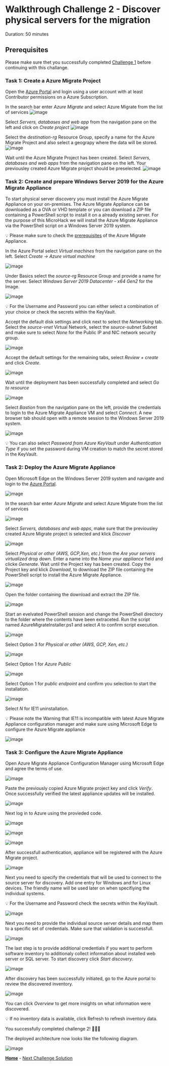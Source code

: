 # Walkthrough Challenge 2 - Discover physical servers for the migration

Duration: 50 minutes

## Prerequisites

Please make sure thet you successfully completed [Challenge 1](../challenge-1/solution.md) before continuing with this challange.

### **Task 1: Create a Azure Migrate Project**

Open the [Azure Portal](https://portal.azure.com) and login using a user account with at least Contributor permissions on a Azure Subscription.

In the search bar enter *Azure Migrate* and select Azure Migrate from the list of services
![image](./img/AzMig1.png)

Select *Servers, databases and web app* from the navigation pane on the left and click on *Create project*
![image](./img/AzMig2.png)

Select the *destination-rg* Resource Group, specify a name for the Azure Migrate Project and also select a geograpy where the data will be stored.
![image](./img/AzMig3.png)

Wait until the Azure Migrate Project has been created. Select *Servers, databases and web apps* from the navigation pane on the left.
Your previousley created Azure Migrate project should be preselected.
![image](./img/AzMig4.png)


### **Task 2: Create and prepare Windows Server 2019 for the Azure Migrate Appliance**

To start physical server discovery you must install the Azure Migrate Appliance on your on-premises. The Azure Migrate Appliance can be downloaded as a OVA or VHD template or you can download a ZIP file containing a PowerShell script to install it on a already existing server. For the purpose of this MicroHack we will install the Azure Migrate Appliance via the PowerShell script on a Windows Server 2019 system.

💡 Please make sure to check the [prerequisites](https://learn.microsoft.com/en-us/azure/migrate/tutorial-discover-physical#prerequisites) of the Azure Migrate Appliance.

In the Azure Portal select *Virtual machines* from the navigation pane on the left. Select *Create -> Azure virtual machine*

![image](./img/AzMigApp1.png)

Under Basics select the *source-rg* Resource Group and provide a name for the server. Select *Windows Server 2019 Datacenter - x64 Gen2* for the Image.

![image](./img/AzMigApp2.png)

💡 For the Username and Password you can either select a combination of your choice or check the secrets within the KeyVault.

Accept the default disk settings and click next to select the *Networking* tab. Select the *source-vnet* Virtual Network, select the *source-subnet* Subnet and make sure to select *None* for the Public IP and NIC network security group.

![image](./img/AzMigApp3.png)

Accept the default settings for the remaining tabs, select *Review + create* and click *Create*.

![image](./img/AzMigApp4.png)

Wait until the deployment has been successfully completed and select *Go to resource*

![image](./img/AzMigApp5.png)

Select *Bastion* from the navigation pane on the left, provide the credentials to login to the Azure Migrate Appliance VM and select *Connect*. A new browser tab should open with a remote session to the Windows Server 2019 system.

![image](./img/AzMigApp6.png)

💡 You can also select *Password from Azure KeyVault* under *Authentication Type* if you set the password during VM creation to match the secret stored in the KeyVault.

### **Task 2: Deploy the Azure Migrate Appliance**

Open Microsoft Edge on the Windows Server 2019 system and navigate and login to the [Azure Portal](https://portal.azure.com).

![image](./img/AzMigApp7.png)

In the search bar enter *Azure Migrate* and select Azure Migrate from the list of services

![image](./img/AzMig1.png)

Select *Servers, databases and web apps*, make sure that the previousley created Azure Migrate project is selected and klick *Discover*

![image](./img/Discover1.png)

Select *Physical or other (AWS, GCP,Xen, etc.)* from the *Are your servers virtualized* drop down. Enter a name into the *Name your appliance* field and clicke *Generate*. Wait until the Project key has been created. Copy the Project key and klick *Download*, to download the ZIP file containing the PowerShell script to install the Azure Migrate Appliance.

![image](./img/Discover2.png)

Open the folder containing the download and extract the ZIP file.

![image](./img/Discover3.png)

Start an evelvated PowerShell session and change the PowerShell directory to the folder where the contents have been extraceted.
Run the script named AzureMigrateInstaller.ps1 and select *A* to confirm script execution.

![image](./img/Discover4.png)

Select Option 3 for *Physical or other (AWS, GCP, Xen, etc.)*

![image](./img/Discover5.png)

Select Option 1 for *Azure Public*

![image](./img/Discover6.png)

Select Option 1 for *public endpoint* and confirm you selection to start the installation.

![image](./img/Discover7.png)

Select *N* for IE11 uninstallation. 

💡 Please note the Warning that IE11 is incompatible with latest Azure Migrate Appliance configuration manager and make sure using Microsoft Edge to configure the Azure Migrate appliance

![image](./img/Discover8.png)


### **Task 3: Configure the Azure Migrate Appliance**

Open Azure Migrate Appliance Configuration Manager using Microsoft Edge and agree the terms of use.

![image](./img/Discover9.png)

Paste the previously copied Azure Migrate project key and click *Verify*. Once successfully verified the latest appliance updates will be installed.

![image](./img/Discover10.png)

Next log in to Azure using the provieded code.

![image](./img/Discover11.png)

![image](./img/Discover12.png)

![image](./img/Discover13.png)

After successfull authentication, appliance will be registered with the Azure Migrate project.

![image](./img/Discover14.png)

Next you need to specify the credentials that will be used to connect to the source server for discovery.
Add one entry for Windows and for Linux devices. The friendly name will be used later on when specifiying the individual systems.

💡 For the Username and Password check the secrets within the KeyVault.

![image](./img/Discover15.png)

Next you need to provide the individual source server details and map them to a specific set of credentials. Make sure that validation is successfull.

![image](./img/Discover16.png)

The last step is to provide additional credentials if you want to perform software inventory to additionaly collect information about installed web server or SQL server. To start discovery click *Start discovery*.

![image](./img/Discover17.png)

After discovery has been successfully initiated, go to the Azure portal to review the discovered inventory.

![image](./img/Discover18.png)

You can click *Overview* to get more insights on what information were discovered.

💡 If no inventory data is available, click Refresh to refresh inventory data.


You successfully completed challenge 2! 🚀🚀🚀

The deployed architecture now looks like the following diagram.

![image](./img/Challenge-2.jpg)

 **[Home](../../Readme.md)** - [Next Challenge Solution](../challenge-3/solution.md)
